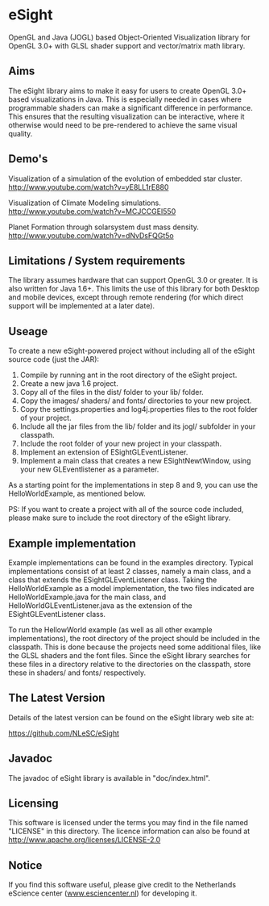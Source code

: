 eSight
======

OpenGL and Java (JOGL) based Object-Oriented Visualization library for OpenGL 3.0+ with GLSL shader support and vector/matrix math library. 

Aims
----

The eSight library aims to make it easy for users to create OpenGL 3.0+ based visualizations in Java. This is especially needed in cases 
where programmable shaders can make a significant difference in performance. This ensures that the resulting visualization can be interactive, 
where it otherwise would need to be pre-rendered to achieve the same visual quality.

Demo's
------

Visualization of a simulation of the evolution of embedded star cluster.
http://www.youtube.com/watch?v=yE8LL1rE880

Visualization of Climate Modeling simulations.
http://www.youtube.com/watch?v=MCJCCGEI550

Planet Formation through solarsystem dust mass density.
http://www.youtube.com/watch?v=dNvDsFQGt5o

Limitations / System requirements
---------------------------------

The library assumes hardware that can support OpenGL 3.0 or greater. It is also written for Java 1.6+. This limits the use of this library 
for both Desktop and mobile devices, except through remote rendering (for which direct support will be implemented at a later date).

Useage
------

To create a new eSight-powered project without including all of the eSight source code (just the JAR):
1. Compile by running ant in the root directory of the eSight project.
2. Create a new java 1.6 project.
3. Copy all of the files in the dist/ folder to your lib/ folder.
4. Copy the images/ shaders/ and fonts/ directories to your new project.
5. Copy the settings.properties and log4j.properties files to the root folder of your project.
6. Include all the jar files from the lib/ folder and its jogl/ subfolder in your classpath.
7. Include the root folder of your new project in your classpath.
8. Implement an extension of ESightGLEventListener.
9. Implement a main class that creates a new ESightNewtWindow, using your new GLEventlistener as a parameter.
 
As a starting point for the implementations in step 8 and 9, you can use the HelloWorldExample, as mentioned below.

PS: If you want to create a project with all of the source code included, please make sure to include the root directory of the eSight library.

Example implementation
----------------------

Example implementations can be found in the examples directory. Typical implementations consist of at least 2 classes, namely a main class, and a class that extends the ESightGLEventListener class.
Taking the HelloWorldExample as a model implementation, the two files indicated are HelloWorldExample.java for the main class, and HelloWorldGLEventListener.java as the extension of the ESightGLEventListener class.

To run the HellowWorld example (as well as all other example implementations), the root directory of the project should be included in the classpath. This is done because the projects need some additional files, like the GLSL shaders and the font files. Since the eSight library searches for these files in a directory relative to the directories on the classpath, store these in shaders/ and fonts/ respectively. 

The Latest Version
------------------
Details of the latest version can be found on the eSight library web site at:  

<https://github.com/NLeSC/eSight>

Javadoc
-------

The javadoc of eSight library is available in "doc/index.html".

Licensing
---------

This software is licensed under the terms you may find in the file named "LICENSE" in this directory. The licence information can also be found at  
<http://www.apache.org/licenses/LICENSE-2.0>

Notice
------

If you find this software useful, please give credit to the Netherlands eScience center (www.esciencenter.nl) for developing it.
